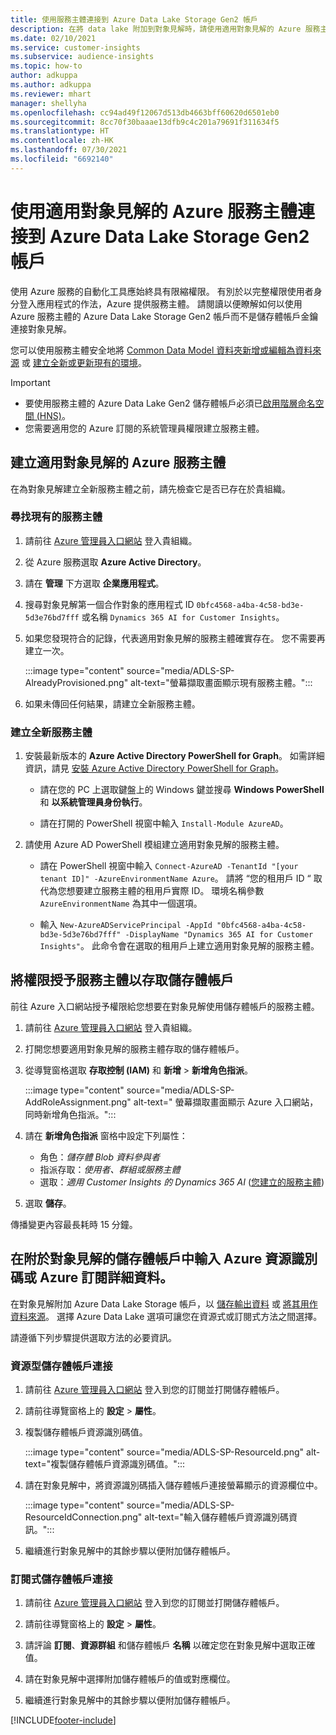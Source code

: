 ```yaml
---
title: 使用服務主體連接到 Azure Data Lake Storage Gen2 帳戶
description: 在將 data lake 附加到對象見解時，請使用適用對象見解的 Azure 服務主體連接您自己的 data lake。
ms.date: 02/10/2021
ms.service: customer-insights
ms.subservice: audience-insights
ms.topic: how-to
author: adkuppa
ms.author: adkuppa
ms.reviewer: mhart
manager: shellyha
ms.openlocfilehash: cc94ad49f12067d513db4663bff60620d6501eb0
ms.sourcegitcommit: 8cc70f30baaae13dfb9c4c201a79691f311634f5
ms.translationtype: HT
ms.contentlocale: zh-HK
ms.lasthandoff: 07/30/2021
ms.locfileid: "6692140"
---
```

# <a name="connect-to-an-azure-data-lake-storage-gen2-account-with-an-azure-service-principal-for-audience-insights"></a>使用適用對象見解的 Azure 服務主體連接到 Azure Data Lake Storage Gen2 帳戶

使用 Azure 服務的自動化工具應始終具有限縮權限。 有別於以完整權限使用者身分登入應用程式的作法，Azure 提供服務主體。 請閱讀以便瞭解如何以使用 Azure 服務主體的 Azure Data Lake Storage Gen2 帳戶而不是儲存體帳戶金鑰連接對象見解。 

您可以使用服務主體安全地將 [Common Data Model 資料夾新增或編輯為資料來源](connect-common-data-model.md) 或 [建立全新或更新現有的環境](get-started-paid.md)。

> [!IMPORTANT]
> - 要使用服務主體的 Azure Data Lake Gen2 儲存體帳戶必須已[啟用階層命名空間 (HNS)](/azure/storage/blobs/data-lake-storage-namespace)。
> - 您需要適用您的 Azure 訂閱的系統管理員權限建立服務主體。

## <a name="create-azure-service-principal-for-audience-insights"></a>建立適用對象見解的 Azure 服務主體

在為對象見解建立全新服務主體之前，請先檢查它是否已存在於貴組織。

### <a name="look-for-an-existing-service-principal"></a>尋找現有的服務主體

1. 請前往 [Azure 管理員入口網站](https://portal.azure.com) 登入貴組織。

2. 從 Azure 服務選取 **Azure Active Directory**。

3. 請在 **管理** 下方選取 **企業應用程式**。

4. 搜尋對象見解第一個合作對象的應用程式 ID `0bfc4568-a4ba-4c58-bd3e-5d3e76bd7fff` 或名稱 `Dynamics 365 AI for Customer Insights`。

5. 如果您發現符合的記錄，代表適用對象見解的服務主體確實存在。 您不需要再建立一次。
   
   :::image type="content" source="media/ADLS-SP-AlreadyProvisioned.png" alt-text="螢幕擷取畫面顯示現有服務主體。":::
   
6. 如果未傳回任何結果，請建立全新服務主體。

### <a name="create-a-new-service-principal"></a>建立全新服務主體

1. 安裝最新版本的 **Azure Active Directory PowerShell for Graph**。 如需詳細資訊，請見 [安裝 Azure Active Directory PowerShell for Graph](/powershell/azure/active-directory/install-adv2)。
   - 請在您的 PC 上選取鍵盤上的 Windows 鍵並搜尋 **Windows PowerShell** 和 **以系統管理員身份執行**。
   
   - 請在打開的 PowerShell 視窗中輸入 `Install-Module AzureAD`。

2. 請使用 Azure AD PowerShell 模組建立適用對象見解的服務主體。
   - 請在 PowerShell 視窗中輸入 `Connect-AzureAD -TenantId "[your tenant ID]" -AzureEnvironmentName Azure`。 請將 “您的租用戶 ID “ 取代為您想要建立服務主體的租用戶實際 ID。 環境名稱參數 `AzureEnvironmentName` 為其中一個選項。
  
   - 輸入 `New-AzureADServicePrincipal -AppId "0bfc4568-a4ba-4c58-bd3e-5d3e76bd7fff" -DisplayName "Dynamics 365 AI for Customer Insights"`。 此命令會在選取的租用戶上建立適用對象見解的服務主體。  

## <a name="grant-permissions-to-the-service-principal-to-access-the-storage-account"></a>將權限授予服務主體以存取儲存體帳戶

前往 Azure 入口網站授予權限給您想要在對象見解使用儲存體帳戶的服務主體。

1. 請前往 [Azure 管理員入口網站](https://portal.azure.com) 登入貴組織。

1. 打開您想要適用對象見解的服務主體存取的儲存體帳戶。

1. 從導覽窗格選取 **存取控制 (IAM)** 和 **新增** > **新增角色指派**。
   
   :::image type="content" source="media/ADLS-SP-AddRoleAssignment.png" alt-text=" 螢幕擷取畫面顯示 Azure 入口網站，同時新增角色指派。":::
   
1. 請在 **新增角色指派** 窗格中設定下列屬性：
   - 角色：*儲存體 Blob 資料參與者*
   - 指派存取：*使用者、群組或服務主體*
   - 選取：*適用 Customer Insights 的 Dynamics 365 AI* ([您建立的服務主體](#create-a-new-service-principal))

1.  選取 **儲存**。

傳播變更內容最長耗時 15 分鐘。

## <a name="enter-the-azure-resource-id-or-the-azure-subscription-details-in-the-storage-account-attachment-to-audience-insights"></a>在附於對象見解的儲存體帳戶中輸入 Azure 資源識別碼或 Azure 訂閱詳細資料。

在對象見解附加 Azure Data Lake Storage 帳戶，以 [儲存輸出資料](manage-environments.md) 或 [將其用作資料來源](connect-dataverse-managed-lake.md)。 選擇 Azure Data Lake 選項可讓您在資源式或訂閱式方法之間選擇。

請遵循下列步驟提供選取方法的必要資訊。

### <a name="resource-based-storage-account-connection"></a>資源型儲存體帳戶連接

1. 請前往 [Azure 管理員入口網站](https://portal.azure.com) 登入到您的訂閱並打開儲存體帳戶。

1. 請前往導覽窗格上的 **設定** > **屬性**。

1. 複製儲存體帳戶資源識別碼值。

   :::image type="content" source="media/ADLS-SP-ResourceId.png" alt-text="複製儲存體帳戶資源識別碼值。":::

1. 請在對象見解中，將資源識別碼插入儲存體帳戶連接螢幕顯示的資源欄位中。

   :::image type="content" source="media/ADLS-SP-ResourceIdConnection.png" alt-text="輸入儲存體帳戶資源識別碼資訊。":::   
   
1. 繼續進行對象見解中的其餘步驟以便附加儲存體帳戶。

### <a name="subscription-based-storage-account-connection"></a>訂閱式儲存體帳戶連接

1. 請前往 [Azure 管理員入口網站](https://portal.azure.com) 登入到您的訂閱並打開儲存體帳戶。

1. 請前往導覽窗格上的 **設定** > **屬性**。

1. 請評論 **訂閱**、**資源群組** 和儲存體帳戶 **名稱** 以確定您在對象見解中選取正確值。

1. 請在對象見解中選擇附加儲存體帳戶的值或對應欄位。
   
1. 繼續進行對象見解中的其餘步驟以便附加儲存體帳戶。


[!INCLUDE[footer-include](../includes/footer-banner.md)]